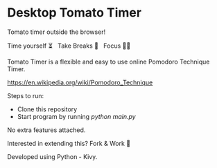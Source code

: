 # Desktop Tomato Timer

Tomato timer outside the browser! 

Time yourself ⏳ &nbsp; Take Breaks 🍳 &nbsp; Focus 🙇‍♂️

Tomato Timer is a flexible and easy to use online Pomodoro Technique Timer.

https://en.wikipedia.org/wiki/Pomodoro_Technique

Steps to run:

- Clone this repository
- Start program by running _python main.py_

No extra features attached. 

Interested in extending this? Fork & Work 🚀

Developed using Python - Kivy. 
